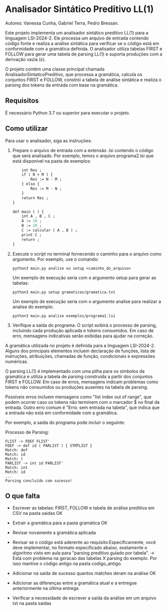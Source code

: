 # Analisador Sintático Preditivo LL(1)

Autores: Vanessa Cunha, Gabriel Terra, Pedro Bressan.

Este projeto implementa um analisador sintático preditivo LL(1) para a linguagem LSI-2024-2. Ele processa um arquivo de entrada contendo código fonte e realiza a análise sintática para verificar se o código está em conformidade com a gramática definida. O analisador utiliza tabelas FIRST e FOLLOW para gerar uma tabela de parsing LL(1) e suporta produções com a derivação vazia (ε).

O projeto contém uma classe principal chamada AnalisadorSintaticoPreditivo, que processa a gramática, calcula os conjuntos FIRST e FOLLOW, constrói a tabela de análise sintática e realiza o parsing dos tokens da entrada com base na gramática.

## Requisitos

É necessário Python 3.7 ou superior para executar o projeto.

## Como utilizar

Para usar o analisador, siga as instruções:

1. Prepare o arquivo de entrada com a extensão .lsi contendo o código que será analisado. Por exemplo, temos o arquivo programa2.lsi que está disponível na pasta de exemplos:

   ```def calcular ( int N , int M ) {
       int Res ;
       if ( N > M ) {
           Res := N - M ;
       } else {
           Res := M - N ;
       }
       return Res ;
   }

   def main ( ) {
       int A , B , C ;
       A := 10 ;
       B := 20 ;
       C := calcular ( A , B ) ;
       print C ;
       return ;
   }
2. Execute o script no terminal fornecendo o caminho para o arquivo como argumento. Por exemplo, use o comando:

   `python3 main.py analise ou setup <caminho_do_arquivo>`

   Um exemplo de execução seria com o argumento setup para gerar as tabelas:

    `python3 main.py setup gramaticas/gramatica.txt`

   Um exemplo de execução seria com o argumento analise para realizar a analise do exemplo:

   `python3 main.py analise exemplos/programa1.lsi`

3. Verifique a saída do programa. O script exibirá o processo de parsing, incluindo cada produção aplicada e tokens consumidos. Em caso de erro, mensagens indicativas serão exibidas para ajudar na correção.

A gramática utilizada no projeto é definida para a linguagem LSI-2024-2. Alguns dos principais elementos incluem declaração de funções, lista de instruções, atribuições, chamadas de função, condicionais e expressões numéricas.

O parsing LL(1) é implementado com uma pilha para os símbolos da gramática e utiliza a tabela de parsing construída a partir dos conjuntos FIRST e FOLLOW. Em caso de erros, mensagens indicam problemas como tokens não consumidos ou produções ausentes na tabela de parsing. 

Possíveis erros incluem mensagens como "list index out of range", que podem ocorrer caso os tokens não terminem com o marcador $ no final da entrada. Outro erro comum é "Erro: sem entrada na tabela", que indica que a entrada não está em conformidade com a gramática.

Por exemplo, a saída do programa pode incluir o seguinte:

Processo de Parsing:

```MAIN -> FLIST MAIN'
FLIST -> FDEF FLIST'
FDEF -> def id ( PARLIST ) { STMTLIST }
Match: def
Match: id
Match: (
PARLIST -> int id PARLIST'
Match: int
Match: id
...
Parsing concluído com sucesso!
```

## O que falta

- Escrever as tabelas: FIRST, FOLLOW e tabela de análise preditiva em CSV na pasta saidas OK

- Extrair a gramática para a pasta gramática OK

- Revisar novamente a gramática aplicada

- Revisar se o código está aderente ao requisito:Especificamente, você deve implementar, no formato especificado abaixo, exatamente o algoritmo visto em aula para "parsing preditivo guiado por tabela". -> Está com problema na geracao das tabelas X parsing do exemplo. Por isso mantive o código antigo na pasta codigo_antigo.

- Adicionar na saída de sucesso quantos matches deram na análise OK

- Adicionar as diferenças entre a gramática atual e a entregue anteriormente na última entrega

- Verificar a necessidade de escrever a saída da análise em um arquivo txt na pasta saídas

